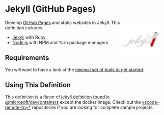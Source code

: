 # Jekyll (GitHub Pages)
[<img align="right" alt=".NET" width="128rem" src="https://raw.githubusercontent.com/github/explore/80688e429a7d4ef2fca1e82350fe8e3517d3494d/topics/jekyll/jekyll.png" />][jekyll-resources]

Develop [GitHub Pages][gh-pages-docs] and static websites in Jekyll. This definition includes:
- [Jekyll][jekyll-cli-docs] with Ruby
- [Node.js][nodejs-docs] with NPM and Yarn package managers

## Requirements
You will want to have a look at the [minimal set of tools to get started][devcontainers-requirements].

## Using This Definition
This definition is a flavor of [jekyll definition found in @microsoft/devcontainers][ms-devcontainer-jekyll] except the docker image. Check out the [vscode-remote-try-*][vscode-remote-try-search-query] repositories if you are looking for complete sample projects.

[jekyll-resources]: https://github.com/topics/jekyll?l=ruby
[gh-pages-docs]: https://guides.github.com/features/pages/
[jekyll-cli-docs]: https://jekyllrb.com/docs/configuration/options/#build-command-options
[nodejs-docs]: https://
[devcontainers-requirements]: https://github.com/kosalanuwan/devcontainers/#readme
[ms-devcontainer-jekyll]: https://github.com/microsoft/vscode-dev-containers/tree/master/containers/jekyll
[vscode-remote-try-search-query]: https://github.com/search?o=desc&q=vscode-remote-try-&s=updated&type=repositories
